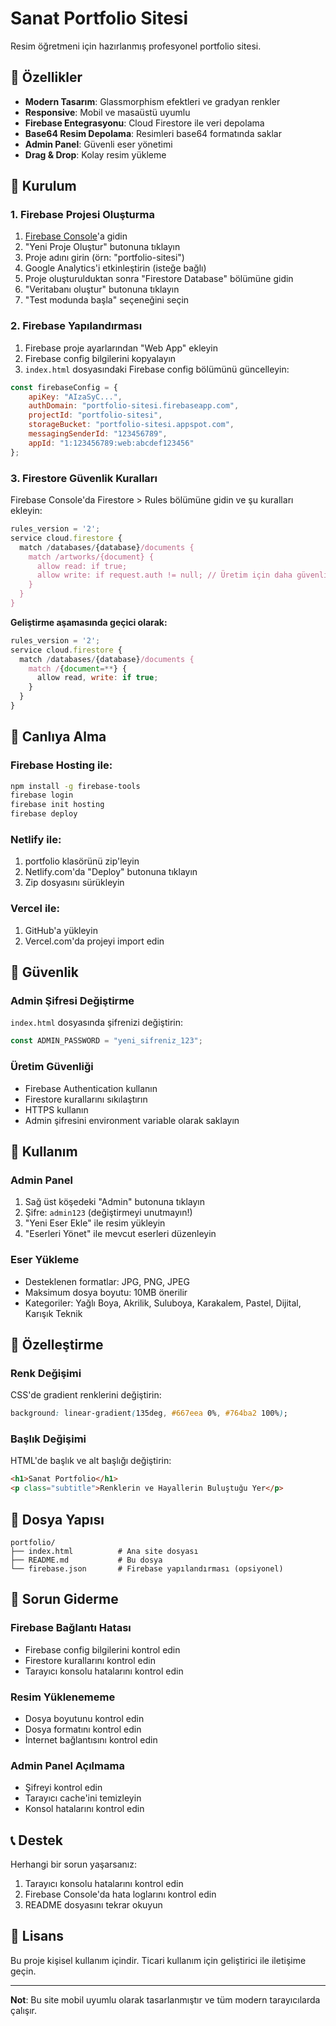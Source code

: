 # Sanat Portfolio Sitesi

Resim öğretmeni için hazırlanmış profesyonel portfolio sitesi.

## 🎨 Özellikler

- **Modern Tasarım**: Glassmorphism efektleri ve gradyan renkler
- **Responsive**: Mobil ve masaüstü uyumlu
- **Firebase Entegrasyonu**: Cloud Firestore ile veri depolama
- **Base64 Resim Depolama**: Resimleri base64 formatında saklar
- **Admin Panel**: Güvenli eser yönetimi
- **Drag & Drop**: Kolay resim yükleme

## 🔧 Kurulum

### 1. Firebase Projesi Oluşturma

1. [Firebase Console](https://console.firebase.google.com)'a gidin
2. "Yeni Proje Oluştur" butonuna tıklayın
3. Proje adını girin (örn: "portfolio-sitesi")
4. Google Analytics'i etkinleştirin (isteğe bağlı)
5. Proje oluşturulduktan sonra "Firestore Database" bölümüne gidin
6. "Veritabanı oluştur" butonuna tıklayın
7. "Test modunda başla" seçeneğini seçin

### 2. Firebase Yapılandırması

1. Firebase proje ayarlarından "Web App" ekleyin
2. Firebase config bilgilerini kopyalayın
3. `index.html` dosyasındaki Firebase config bölümünü güncelleyin:

```javascript
const firebaseConfig = {
    apiKey: "AIzaSyC...",
    authDomain: "portfolio-sitesi.firebaseapp.com",
    projectId: "portfolio-sitesi",
    storageBucket: "portfolio-sitesi.appspot.com",
    messagingSenderId: "123456789",
    appId: "1:123456789:web:abcdef123456"
};
```

### 3. Firestore Güvenlik Kuralları

Firebase Console'da Firestore > Rules bölümüne gidin ve şu kuralları ekleyin:

```javascript
rules_version = '2';
service cloud.firestore {
  match /databases/{database}/documents {
    match /artworks/{document} {
      allow read: if true;
      allow write: if request.auth != null; // Üretim için daha güvenli
    }
  }
}
```

**Geliştirme aşamasında geçici olarak:**
```javascript
rules_version = '2';
service cloud.firestore {
  match /databases/{database}/documents {
    match /{document=**} {
      allow read, write: if true;
    }
  }
}
```

## 🚀 Canlıya Alma

### Firebase Hosting ile:
```bash
npm install -g firebase-tools
firebase login
firebase init hosting
firebase deploy
```

### Netlify ile:
1. portfolio klasörünü zip'leyin
2. Netlify.com'da "Deploy" butonuna tıklayın
3. Zip dosyasını sürükleyin

### Vercel ile:
1. GitHub'a yükleyin
2. Vercel.com'da projeyi import edin

## 🔐 Güvenlik

### Admin Şifresi Değiştirme
`index.html` dosyasında şifrenizi değiştirin:
```javascript
const ADMIN_PASSWORD = "yeni_sifreniz_123";
```

### Üretim Güvenliği
- Firebase Authentication kullanın
- Firestore kurallarını sıkılaştırın
- HTTPS kullanın
- Admin şifresini environment variable olarak saklayın

## 📱 Kullanım

### Admin Panel
1. Sağ üst köşedeki "Admin" butonuna tıklayın
2. Şifre: `admin123` (değiştirmeyi unutmayın!)
3. "Yeni Eser Ekle" ile resim yükleyin
4. "Eserleri Yönet" ile mevcut eserleri düzenleyin

### Eser Yükleme
- Desteklenen formatlar: JPG, PNG, JPEG
- Maksimum dosya boyutu: 10MB önerilir
- Kategoriler: Yağlı Boya, Akrilik, Suluboya, Karakalem, Pastel, Dijital, Karışık Teknik

## 🎨 Özelleştirme

### Renk Değişimi
CSS'de gradient renklerini değiştirin:
```css
background: linear-gradient(135deg, #667eea 0%, #764ba2 100%);
```

### Başlık Değişimi
HTML'de başlık ve alt başlığı değiştirin:
```html
<h1>Sanat Portfolio</h1>
<p class="subtitle">Renklerin ve Hayallerin Buluştuğu Yer</p>
```

## 📂 Dosya Yapısı

```
portfolio/
├── index.html          # Ana site dosyası
├── README.md           # Bu dosya
└── firebase.json       # Firebase yapılandırması (opsiyonel)
```

## 🐛 Sorun Giderme

### Firebase Bağlantı Hatası
- Firebase config bilgilerini kontrol edin
- Firestore kurallarını kontrol edin
- Tarayıcı konsolu hatalarını kontrol edin

### Resim Yüklenememe
- Dosya boyutunu kontrol edin
- Dosya formatını kontrol edin
- İnternet bağlantısını kontrol edin

### Admin Panel Açılmama
- Şifreyi kontrol edin
- Tarayıcı cache'ini temizleyin
- Konsol hatalarını kontrol edin

## 📞 Destek

Herhangi bir sorun yaşarsanız:
1. Tarayıcı konsolu hatalarını kontrol edin
2. Firebase Console'da hata loglarını kontrol edin
3. README dosyasını tekrar okuyun

## 📜 Lisans

Bu proje kişisel kullanım içindir. Ticari kullanım için geliştirici ile iletişime geçin.

---

**Not**: Bu site mobil uyumlu olarak tasarlanmıştır ve tüm modern tarayıcılarda çalışır.